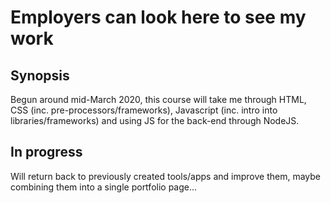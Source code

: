 # Employers can look here to see my work

## Synopsis

Begun around mid-March 2020,  this course will take me through HTML, CSS (inc. pre-processors/frameworks), Javascript (inc. intro into libraries/frameworks) and using JS for the back-end through NodeJS. 

## In progress

Will return back to previously created tools/apps and improve them, maybe combining them into a single portfolio page...


